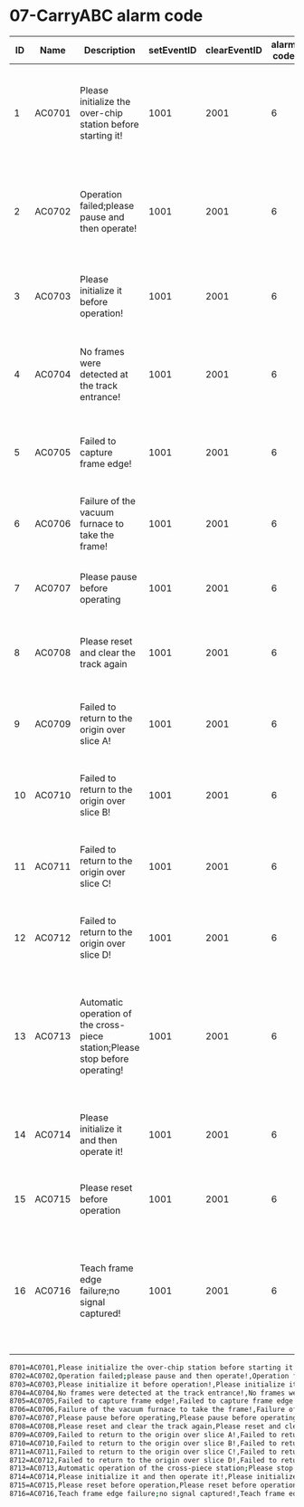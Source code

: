# 07-CarryABC alarm code

| ID   | Name   | Description                                                  | setEventID | clearEventID | alarm code | Text                                 |
| ---- | ------ | ------------------------------------------------------------ | ---------- | ------------ | ---------- | ------------------------------------ |
| 1    | AC0701 | Please initialize the over-chip station before starting it!  | 1001       | 2001         | 6          | 过片工位请初始化后再启动！           |
| 2    | AC0702 | Operation failed;please pause and then operate!              | 1001       | 2001         | 6          | 操作失败，请暂停后在操作！           |
| 3    | AC0703 | Please initialize it before operation!                       | 1001       | 2001         | 6          | 请初始化后再操作！                   |
| 4    | AC0704 | No frames were detected at the track entrance!               | 1001       | 2001         | 6          | 轨道入口未检测到框架！               |
| 5    | AC0705 | Failed to capture frame edge!                                | 1001       | 2001         | 6          | 捕获框架边缘失败！                   |
| 6    | AC0706 | Failure of the vacuum furnace to take the frame!             | 1001       | 2001         | 6          | 真空炉取框架失败！                   |
| 7    | AC0707 | Please pause before operating                                | 1001       | 2001         | 6          | 请暂停后再操作                       |
| 8    | AC0708 | Please reset and clear the track again                       | 1001       | 2001         | 6          | 请复位后再清空轨道                   |
| 9    | AC0709 | Failed to return to the origin over slice A!                 | 1001       | 2001         | 6          | 过片A回原点失败！                    |
| 10   | AC0710 | Failed to return to the origin over slice B!                 | 1001       | 2001         | 6          | 过片B回原点失败！                    |
| 11   | AC0711 | Failed to return to the origin over slice C!                 | 1001       | 2001         | 6          | 过片C回原点失败！                    |
| 12   | AC0712 | Failed to return to the origin over slice D!                 | 1001       | 2001         | 6          | 过片D回原点失败！                    |
| 13   | AC0713 | Automatic operation of the cross-piece station;Please stop before operating! | 1001       | 2001         | 6          | 过片工位自动运行中，请停止后在操作！ |
| 14   | AC0714 | Please initialize it and then operate it!                    | 1001       | 2001         | 6          | 请初始化后在操作！                   |
| 15   | AC0715 | Please reset before operation                                | 1001       | 2001         | 6          | 请复位后再操作                       |
| 16   | AC0716 | Teach frame edge failure;no signal captured!                 | 1001       | 2001         | 6          | 教导框架边缘失败，未捕获到信号！     |



```sh
8701=AC0701,Please initialize the over-chip station before starting it!,Please initialize the over-chip station before starting it!,1001,2001,6,
8702=AC0702,Operation failed;please pause and then operate!,Operation failed;please pause and then operate!,1001,2001,6,
8703=AC0703,Please initialize it before operation!,Please initialize it before operation!,1001,2001,6,
8704=AC0704,No frames were detected at the track entrance!,No frames were detected at the track entrance!,1001,2001,6,
8705=AC0705,Failed to capture frame edge!,Failed to capture frame edge!,1001,2001,6,
8706=AC0706,Failure of the vacuum furnace to take the frame!,Failure of the vacuum furnace to take the frame!,1001,2001,6,
8707=AC0707,Please pause before operating,Please pause before operating,1001,2001,6,
8708=AC0708,Please reset and clear the track again,Please reset and clear the track again,1001,2001,6,
8709=AC0709,Failed to return to the origin over slice A!,Failed to return to the origin over slice A!,1001,2001,6,
8710=AC0710,Failed to return to the origin over slice B!,Failed to return to the origin over slice B!,1001,2001,6,
8711=AC0711,Failed to return to the origin over slice C!,Failed to return to the origin over slice C!,1001,2001,6,
8712=AC0712,Failed to return to the origin over slice D!,Failed to return to the origin over slice D!,1001,2001,6,
8713=AC0713,Automatic operation of the cross-piece station;Please stop before operating!,Automatic operation of the cross-piece station;Please stop before operating!,1001,2001,6,
8714=AC0714,Please initialize it and then operate it!,Please initialize it and then operate it!,1001,2001,6,
8715=AC0715,Please reset before operation,Please reset before operation,1001,2001,6,
8716=AC0716,Teach frame edge failure;no signal captured!,Teach frame edge failure;no signal captured!,1001,2001,6,

```